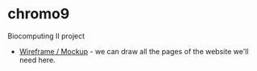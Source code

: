 chromo9
=======

Biocomputing II project

-  [Wireframe / Mockup](https://gomockingbird.com/mockingbird/#hx78aeb) - we can draw all the pages of the website we'll need here.
